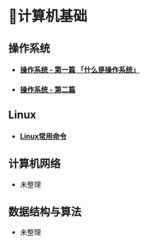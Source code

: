 #  📑计算机基础

## 操作系统

- #### [操作系统 - 第一篇 「什么是操作系统」](计算机/1-操作系统概述.md)

- #### [操作系统 - 第二篇](计算机/操作系统进阶.md)


## Linux

- #### [Linux常用命令](计算机/Linux常用命令.md)


## 计算机网络

- 未整理


## 数据结构与算法

- 未整理


